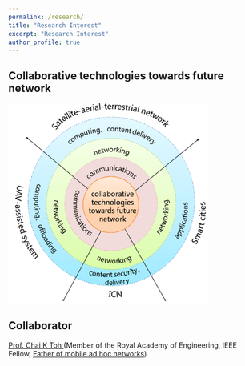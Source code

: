 ```yaml
---
permalink: /research/
title: "Research Interest"
excerpt: "Research Interest"
author_profile: true
---
```



Collaborative technologies towards future network  
--------  
<img src="/images/framework.png" height="400" width="400">


Collaborator 
--------
<a href="http://dcs-en.site.nthu.edu.tw/p/404-1010-36677.php" target="_blank">Prof. Chai K Toh </a>(Member of the Royal Academy of Engineering, IEEE Fellow, <a href="https://ruvid.org/ri-world/the-roads-of-the-future-will-talk-and-sing-charge-vehicle-and-turn-on-streetlights/" target="_blank">Father of mobile ad hoc networks</a>)



